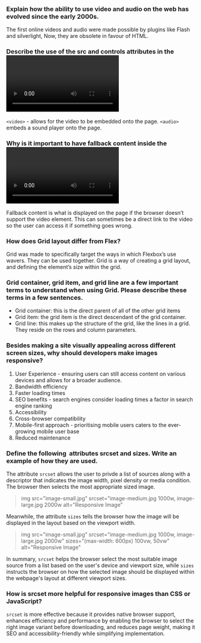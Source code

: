 ### Explain how the ability to use video and audio on the web has evolved since the early 2000s.

The first online videos and audio were made possible by plugins like Flash and silverlight, Now, they are obsolete in favour of HTML.

### Describe the use of the src and controls attributes in the <video> element.

`<video>` - allows for the video to be embedded onto the page.
`<audio>` embeds a sound player onto the page.

### Why is it important to have fallback content inside the <video> element?

Fallback content is what is displayed on the page if the browser doesn’t support the video element. This can sometimes be a direct link to the video so the user can access it if something goes wrong.

### How does Grid layout differ from Flex?

Grid was made to specifically target the ways in which Flexbox’s use wavers. They can be used together. Grid is a way of creating a grid layout, and defining the element’s size within the grid.

### Grid container, grid item, and grid line are a few important terms to understand when using Grid. Please describe these terms in a few sentences.

- Grid container: this is the direct parent of all of the other grid items
- Grid item: the grid item is the direct descendant of the grid container.
- Grid line: this makes up the structure of the grid, like the lines in a grid. They reside on the rows and column parameters.

### Besides making a site visually appealing across different screen sizes, why should developers make images responsive?

1. User Experience - ensuring users can still access content on various devices and allows for a broader audience.
2. Bandwidth efficiency
3. Faster loading times
4. SEO benefits - search engines consider loading times a factor in search engine ranking
5. Accessibility
6. Cross-browser compatibility
7. Mobile-first approach - prioritising mobile users caters to the ever-growing mobile user base
8. Reduced maintenance

### Define the following <img> attributes srcset and sizes. Write an example of how they are used.

The attribute `srcset` allows the user to privde a list of sources along with a descriptor that indicates the image width, pixel density or media condition. The browser then selects the most appropriate sized image.

> img src="image-small.jpg”
> srcset="image-medium.jpg 1000w, image-large.jpg 2000w
> alt="Responsive Image"

Meanwhile, the attribute `sizes` tells the browser how the image will be displayed in the layout based on the viewport width.

> img src="image-small.jpg”
> srcset="image-medium.jpg 1000w, image-large.jpg 2000w”
> sizes="(max-width: 600px) 100vw, 50vw”
> alt="Responsive Image"

In summary, `srcset` helps the browser select the most suitable image source from a list based on the user's device and viewport size, while `sizes` instructs the browser on how the selected image should be displayed within the webpage's layout at different viewport sizes.

### How is srcset more helpful for responsive images than CSS or JavaScript?

`srcset` is more effective because it provides native browser support, enhances efficiency and performance by enabling the browser to select the right image variant before downloading, and reduces page weight, making it SEO and accessibility-friendly while simplifying implementation.
